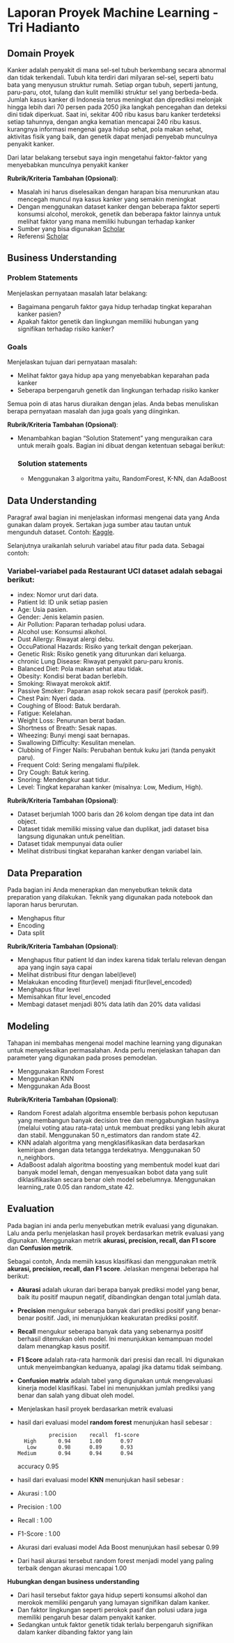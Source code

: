 # Laporan Proyek Machine Learning - Tri Hadianto

## Domain Proyek

Kanker adalah penyakit di mana sel-sel tubuh berkembang secara abnormal dan tidak terkendali. Tubuh kita terdiri dari milyaran sel-sel, seperti batu bata yang menyusun struktur rumah. Setiap organ tubuh, seperti jantung, paru-paru, otot, tulang dan kulit memiliki struktur sel yang berbeda-beda. Jumlah kasus kanker di Indonesia terus meningkat dan diprediksi melonjak hingga lebih dari 70 persen pada 2050 jika langkah pencegahan dan deteksi dini tidak diperkuat. Saat ini, sekitar 400 ribu kasus baru kanker terdeteksi setiap tahunnya, dengan angka kematian mencapai 240 ribu kasus.  kurangnya informasi mengenai gaya hidup sehat, pola makan sehat, aktivitas fisik yang baik, dan genetik dapat menjadi penyebab munculnya penyakit kanker. 

Dari latar belakang tersebut saya ingin mengetahui faktor-faktor yang menyebabkan munculnya penyakit kanker

**Rubrik/Kriteria Tambahan (Opsional)**:

- Masalah ini harus diselesaikan dengan harapan bisa menurunkan atau mencegah muncul nya kasus kanker yang semakin meningkat
- Dengan menggunakan dataset kanker dengan beberapa faktor seperti konsumsi alcohol, merokok, genetik dan beberapa faktor lainnya untuk melihat faktor yang mana memiliki hubungan terhadap kanker
- Sumber yang bisa digunakan [Scholar](https://scholar.google.com/)
- Referensi [Scholar](https://repository.penerbitwidina.com/media/publications/565137-makanan-dan-gaya-hidupmu-penyebab-kanker-fa43cb26.pdf)

## Business Understanding
### Problem Statements
Menjelaskan pernyataan masalah latar belakang:

- Bagaimana pengaruh faktor gaya hidup terhadap tingkat keparahan kanker pasien? 
- Apakah faktor genetik dan lingkungan memiliki hubungan yang signifikan terhadap risiko kanker?

### Goals
Menjelaskan tujuan dari pernyataan masalah:

- Melihat faktor gaya hidup apa yang menyebabkan keparahan pada kanker 
- Seberapa berpengaruh genetik dan lingkungan terhadap risiko kanker

Semua poin di atas harus diuraikan dengan jelas. Anda bebas menuliskan berapa pernyataan masalah dan juga goals yang diinginkan.

**Rubrik/Kriteria Tambahan (Opsional)**:
- Menambahkan bagian “Solution Statement” yang menguraikan cara untuk meraih goals. Bagian ini dibuat dengan ketentuan sebagai berikut: 

    ### Solution statements
    - Menggunakan 3 algoritma yaitu, RandomForest, K-NN, dan AdaBoost

## Data Understanding
Paragraf awal bagian ini menjelaskan informasi mengenai data yang Anda gunakan dalam proyek. Sertakan juga sumber atau tautan untuk mengunduh dataset. Contoh: [Kaggle](https://www.kaggle.com/datasets/rishidamarla/cancer-patients-data).

Selanjutnya uraikanlah seluruh variabel atau fitur pada data. Sebagai contoh:  

### Variabel-variabel pada Restaurant UCI dataset adalah sebagai berikut:
- index: Nomor urut dari data.
- Patient Id: ID unik setiap pasien
- Age: Usia pasien.
- Gender: Jenis kelamin pasien.
- Air Pollution: Paparan terhadap polusi udara.
- Alcohol use: Konsumsi alkohol.
- Dust Allergy: Riwayat alergi debu.
- OccuPational Hazards: Risiko yang terkait dengan pekerjaan.
- Genetic Risk: Risiko genetik yang diturunkan dari keluarga.
- chronic Lung Disease: Riwayat penyakit paru-paru kronis.
- Balanced Diet: Pola makan sehat atau tidak.
- Obesity: Kondisi berat badan berlebih.
- Smoking: Riwayat merokok aktif.
- Passive Smoker: Paparan asap rokok secara pasif (perokok pasif).
- Chest Pain: Nyeri dada.
- Coughing of Blood: Batuk berdarah.
- Fatigue: Kelelahan.
- Weight Loss: Penurunan berat badan.
- Shortness of Breath: Sesak napas.
- Wheezing: Bunyi mengi saat bernapas.
- Swallowing Difficulty: Kesulitan menelan.
- Clubbing of Finger Nails: Perubahan bentuk kuku jari (tanda penyakit paru).
- Frequent Cold: Sering mengalami flu/pilek.
- Dry Cough: Batuk kering.
- Snoring: Mendengkur saat tidur.
- Level: Tingkat keparahan kanker (misalnya: Low, Medium, High).

**Rubrik/Kriteria Tambahan (Opsional)**:
- Dataset berjumlah 1000 baris dan 26 kolom dengan tipe data int dan object.
- Dataset tidak memiliki missing value dan duplikat, jadi dataset bisa langsung digunakan untuk penelitian.
- Dataset tidak mempunyai data oulier
- Melihat distribusi tingkat keparahan kanker dengan variabel lain. 

## Data Preparation
Pada bagian ini Anda menerapkan dan menyebutkan teknik data preparation yang dilakukan. Teknik yang digunakan pada notebook dan laporan harus berurutan.
- Menghapus fitur
- Encoding
- Data split

**Rubrik/Kriteria Tambahan (Opsional)**: 
- Menghapus fitur patient Id dan index karena tidak terlalu relevan dengan apa yang ingin saya capai
- Melihat distribusi fitur dengan label(level)
- Melakukan encoding fitur(level) menjadi fitur(level_encoded)
- Menghapus fitur level
- Memisahkan fitur level_encoded
- Membagi dataset menjadi 80% data latih dan 20% data validasi
  

## Modeling
Tahapan ini membahas mengenai model machine learning yang digunakan untuk menyelesaikan permasalahan. Anda perlu menjelaskan tahapan dan parameter yang digunakan pada proses pemodelan.
- Menggunakan Random Forest
- Menggunakan KNN
- Menggunakan Ada Boost

**Rubrik/Kriteria Tambahan (Opsional)**: 
- Random Forest adalah algoritma ensemble berbasis pohon keputusan yang membangun banyak decision tree dan menggabungkan hasilnya (melalui voting atau rata-rata) untuk membuat prediksi yang lebih akurat dan stabil. Menggunakan 50 n_estimators dan random state 42.
- KNN adalah algoritma yang mengklasifikasikan data berdasarkan kemiripan dengan data tetangga terdekatnya. Menggunakan 50 n_neighbors.
- AdaBoost adalah algoritma boosting yang membentuk model kuat dari banyak model lemah, dengan menyesuaikan bobot data yang sulit diklasifikasikan secara benar oleh model sebelumnya. Menggunakan learning_rate 0.05 dan random_state 42.

## Evaluation
Pada bagian ini anda perlu menyebutkan metrik evaluasi yang digunakan. Lalu anda perlu menjelaskan hasil proyek berdasarkan metrik evaluasi yang digunakan.
Menggunakan metrik **akurasi, precision, recall, dan F1 score** dan **Confusion metrik**.

Sebagai contoh, Anda memiih kasus klasifikasi dan menggunakan metrik **akurasi, precision, recall, dan F1 score**. Jelaskan mengenai beberapa hal berikut:
- **Akurasi** adalah ukuran dari berapa banyak prediksi model yang benar, baik itu positif maupun negatif, dibandingkan dengan total jumlah data.
- **Precision** mengukur seberapa banyak dari prediksi positif yang benar-benar positif. Jadi, ini menunjukkan keakuratan prediksi positif.
- **Recall** mengukur seberapa banyak data yang sebenarnya positif berhasil ditemukan oleh model. Ini menunjukkan kemampuan model dalam menangkap kasus positif.
- **F1 Score** adalah rata-rata harmonik dari presisi dan recall. Ini digunakan untuk menyeimbangkan keduanya, apalagi jika datamu tidak seimbang.
- **Confusion matrix** adalah tabel yang digunakan untuk mengevaluasi kinerja model klasifikasi. Tabel ini menunjukkan jumlah prediksi yang benar dan salah yang dibuat oleh model.
  
- Menjelaskan hasil proyek berdasarkan metrik evaluasi
- hasil dari evaluasi model **random forest** menunjukan hasil sebesar :

  
                precision    recall  f1-score  
        High       0.94      1.00      0.97    
         Low       0.98      0.89      0.93    
      Medium       0.94      0.94      0.94
    accuracy                           0.95
    
- hasil dari evaluasi model **KNN** menunjukan hasil sebesar :
- Akurasi : 1.00
- Precision : 1.00
- Recall : 1.00
- F1-Score : 1.00
- Akurasi dari evaluasi model Ada Boost menunjukan hasil sebesar 0.99

- Dari hasil akurasi tersebut random forest menjadi model yang paling terbaik dengan akurasi mencapai 1.00

**Hubungkan dengan business understanding**
- Dari hasil tersebut faktor gaya hidup seperti konsumsi alkohol dan merokok memiliki pengaruh yang lumayan signifikan dalam kanker.
- Dan faktor lingkungan seperti perokok pasif dan polusi udara juga memiliki pengaruh besar dalam penyakit kanker.
- Sedangkan untuk faktor genetik tidak terlalu berpengaruh signifikan dalam kanker dibanding faktor yang lain 

